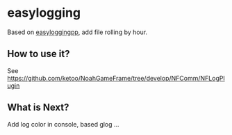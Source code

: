 # easylogging
Based on [easyloggingpp](https://github.com/easylogging/easyloggingpp), add file rolling by hour.

How to use it?
-------------------
See https://github.com/ketoo/NoahGameFrame/tree/develop/NFComm/NFLogPlugin


What is Next?
-------------------
Add log color in console, based glog
...
